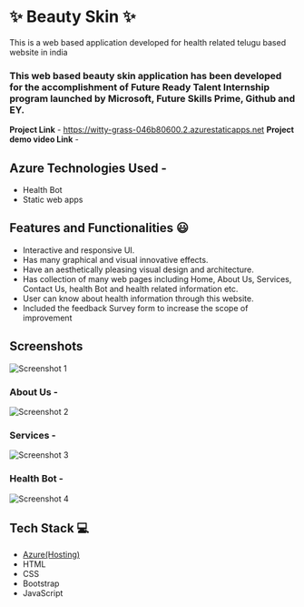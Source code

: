 # ✨ Beauty Skin  ✨

This is a web based application developed for health related telugu based website in india

### This web based beauty skin application has been developed for the accomplishment of Future Ready Talent Internship program launched by Microsoft, Future Skills Prime, Github and EY.


**Project Link** - https://witty-grass-046b80600.2.azurestaticapps.net
**Project demo video Link** - 

## Azure Technologies Used -
- Health Bot
- Static web apps


## Features and Functionalities 😃

- Interactive and responsive UI.
- Has many graphical and visual innovative effects.
- Have an aesthetically pleasing visual design and architecture.
- Has collection of many web pages including Home, About Us, Services, Contact Us, health Bot and health related information etc.
- User can know about health information through this website.
- Included the feedback Survey form to increase the scope of improvement 


## Screenshots



![Screenshot 1](https://user-images.githubusercontent.com/112278621/202440484-999450fa-d9fc-43e7-a609-be9fa5f9bd41.png)



   

### About Us -

![Screenshot 2](https://user-images.githubusercontent.com/112278621/202440419-491bd224-4bf3-439f-95ed-3f56ca0281e2.png)


### Services -
![Screenshot 3](https://user-images.githubusercontent.com/112278621/202440390-77c54f3d-2a6d-4020-b063-2ed5c1379ed6.png)

### Health Bot -

![Screenshot 4](https://user-images.githubusercontent.com/112278621/202440890-5a342a6f-00e4-4bf8-95d7-4ae6f2260495.png)






## Tech Stack 💻

- [Azure(Hosting)](https://azure.microsoft.com/en-in/features/azure-portal/)
- HTML
- CSS
- Bootstrap
- JavaScript
